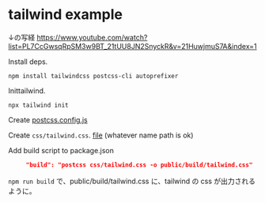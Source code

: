 # tailwind example

↓の写経
https://www.youtube.com/watch?list=PL7CcGwsqRpSM3w9BT_21tUU8JN2SnyckR&v=21HuwjmuS7A&index=1

Install deps.

```shell
npm install tailwindcss postcss-cli autoprefixer
```

Inittailwind.

```shell
npx tailwind init
```

Create [postcss.config.js](./postcss.config.js)

Create `css/tailwind.css`. [file](./css/tailwind.css)
(whatever name path is ok)


Add build script to package.json


```json
     "build": "postcss css/tailwind.css -o public/build/tailwind.css"
```

`npm run build` で、public/build/tailwind.css に、tailwind の css が出力されるように。
